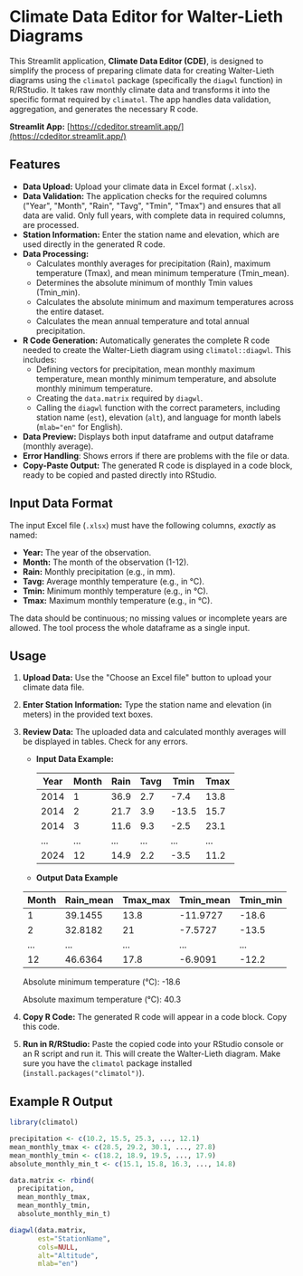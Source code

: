 # Climate Data Editor for Walter-Lieth Diagrams

This Streamlit application, **Climate Data Editor (CDE)**, is designed to simplify the process of preparing climate data for creating Walter-Lieth diagrams using the `climatol` package (specifically the `diagwl` function) in R/RStudio.  It takes raw monthly climate data and transforms it into the specific format required by `climatol`.  The app handles data validation, aggregation, and generates the necessary R code.

**Streamlit App:** [https://cdeditor.streamlit.app/](https://cdeditor.streamlit.app/)

## Features

*   **Data Upload:** Upload your climate data in Excel format (`.xlsx`).
*   **Data Validation:**  The application checks for the required columns ("Year", "Month", "Rain", "Tavg", "Tmin", "Tmax") and ensures that all data are valid. Only full years, with complete data in required columns, are processed.
*   **Station Information:**  Enter the station name and elevation, which are used directly in the generated R code.
*   **Data Processing:**
    *   Calculates monthly averages for precipitation (Rain), maximum temperature (Tmax), and mean minimum temperature (Tmin_mean).
    *   Determines the absolute minimum of monthly Tmin values (Tmin_min).
    *   Calculates the absolute minimum and maximum temperatures across the entire dataset.
    *   Calculates the mean annual temperature and total annual precipitation.
*   **R Code Generation:**  Automatically generates the complete R code needed to create the Walter-Lieth diagram using `climatol::diagwl`.  This includes:
    *   Defining vectors for precipitation, mean monthly maximum temperature, mean monthly minimum temperature, and absolute monthly minimum temperature.
    *   Creating the `data.matrix` required by `diagwl`.
    *   Calling the `diagwl` function with the correct parameters, including station name (`est`), elevation (`alt`), and language for month labels (`mlab="en"` for English).
* **Data Preview:** Displays both input dataframe and output dataframe (monthly average).
* **Error Handling**: Shows errors if there are problems with the file or data.
* **Copy-Paste Output:** The generated R code is displayed in a code block, ready to be copied and pasted directly into RStudio.

## Input Data Format

The input Excel file (`.xlsx`) must have the following columns, *exactly* as named:

*   **Year:**  The year of the observation.
*   **Month:** The month of the observation (1-12).
*   **Rain:**  Monthly precipitation (e.g., in mm).
*   **Tavg:**  Average monthly temperature (e.g., in °C).
*   **Tmin:**  Minimum monthly temperature (e.g., in °C).
*   **Tmax:**  Maximum monthly temperature (e.g., in °C).

The data should be continuous; no missing values or incomplete years are allowed. The tool process the whole dataframe as a single input.

## Usage

1.  **Upload Data:**  Use the "Choose an Excel file" button to upload your climate data file.
2.  **Enter Station Information:**  Type the station name and elevation (in meters) in the provided text boxes.
3.  **Review Data:**  The uploaded data and calculated monthly averages will be displayed in tables.  Check for any errors.  
    *   **Input Data Example:**

        | Year | Month | Rain | Tavg | Tmin  | Tmax  |
        |------|-------|------|------|-------|-------|
        | 2014 | 1     | 36.9 | 2.7  | -7.4  | 13.8  |
        | 2014 | 2     | 21.7 | 3.9  | -13.5 | 15.7  |
        | 2014 | 3     | 11.6 | 9.3  | -2.5  | 23.1  |
        | ...  | ...   | ...  | ...  | ...   | ...   |
        | 2024 | 12    | 14.9 | 2.2  | -3.5  | 11.2  |
        
    * **Output Data Example**

     | Month | Rain_mean | Tmax_max | Tmin_mean | Tmin_min |
     |-------|-----------|----------|-----------|----------|
     | 1     | 39.1455   | 13.8     | -11.9727  | -18.6    |
     | 2     | 32.8182   | 21       | -7.5727   | -13.5    |
     | ...   | ...       | ...      | ...       | ...      |
     | 12    | 46.6364   | 17.8     | -6.9091   | -12.2    |
     
     Absolute minimum temperature (°C): -18.6
     
     Absolute maximum temperature (°C): 40.3
     

5.  **Copy R Code:**  The generated R code will appear in a code block.  Copy this code.
6.  **Run in R/RStudio:**  Paste the copied code into your RStudio console or an R script and run it.  This will create the Walter-Lieth diagram.  Make sure you have the `climatol` package installed (`install.packages("climatol")`).

## Example R Output

```R
library(climatol)

precipitation <- c(10.2, 15.5, 25.3, ..., 12.1)
mean_monthly_tmax <- c(28.5, 29.2, 30.1, ..., 27.8)
mean_monthly_tmin <- c(18.2, 18.9, 19.5, ..., 17.9)
absolute_monthly_min_t <- c(15.1, 15.8, 16.3, ..., 14.8)

data.matrix <- rbind(
  precipitation,
  mean_monthly_tmax,
  mean_monthly_tmin,
  absolute_monthly_min_t)

diagwl(data.matrix,
       est="StationName",
       cols=NULL,
       alt="Altitude",
       mlab="en")
